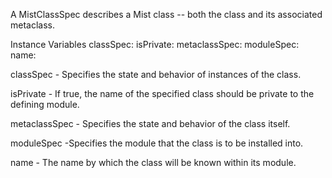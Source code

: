 A MistClassSpec describes a Mist class -- both the class and its associated metaclass.

Instance Variables
	classSpec:		<MistBehaviorSpec>
	isPrivate:		<Boolean>
	metaclassSpec:		<MistBehaviorSpec>
	moduleSpec: 	<MistModuleSpec>
	name:		<Symbol>

classSpec
	- Specifies the state and behavior of instances of the class.

isPrivate
	- If true, the name of the specified class should be private to the defining module.

metaclassSpec
	- Specifies the state and behavior of the class itself.
	
moduleSpec
	-Specifies the module that the class is to be installed into.

name
	- The name by which the class will be known within its module.
